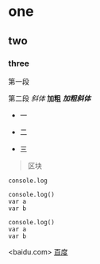 # one
## two
### three

第一段

第二段
*斜体*
**加粗**
***加粗斜体***
* 一
+ 二
- 三
>区块
>
>
`console.log`
```
console.log()
var a
var b

```
    console.log()
    var a
    var b

<baidu.com>
[百度](baidu.com)

